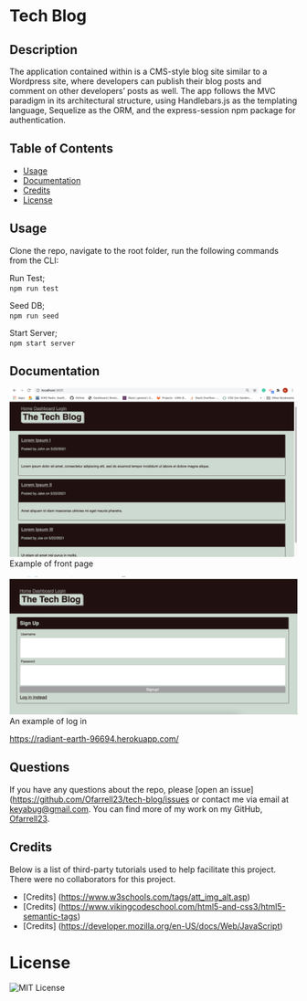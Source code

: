 # Tech Blog

## Description 

The application contained within is a CMS-style blog site similar to a Wordpress site, where developers can publish their blog posts and comment on other developers’ posts as well. The app follows the MVC paradigm in its architectural structure, using Handlebars.js as the templating language, Sequelize as the ORM, and the express-session npm package for authentication.

## Table of Contents 

* [Usage](#usage)
* [Documentation](#documentation)
* [Credits](#credits)
* [License](#license)

## Usage 

Clone the repo, navigate to the root folder, run the following commands from the CLI:     

Run Test;    
`npm run test`     

Seed DB;   
`npm run seed`     

Start Server;     
`npm start server` 

## Documentation
![MySL Screenshoot](assets/screen1.png)
Example of front page

![App Screenshot](assets/screen2.png)
An example of log in

https://radiant-earth-96694.herokuapp.com/

## Questions
If you have any questions about the repo, please [open an issue](https://github.com/Ofarrell23/tech-blog/issues or contact me via email at keyabug@gmail.com. You can find more of my work on my GitHub, [Ofarrell23](https://github.com/Ofarrell23/).
    
## Credits
Below is a list of third-party tutorials used to help facilitate this project. There were no collaborators for this project.

* [Credits] (https://www.w3schools.com/tags/att_img_alt.asp)
* [Credits] (https://www.vikingcodeschool.com/html5-and-css3/html5-semantic-tags)
* [Credits] (https://developer.mozilla.org/en-US/docs/Web/JavaScript)

# License
![MIT License](https://img.shields.io/badge/license-MIT-green)







